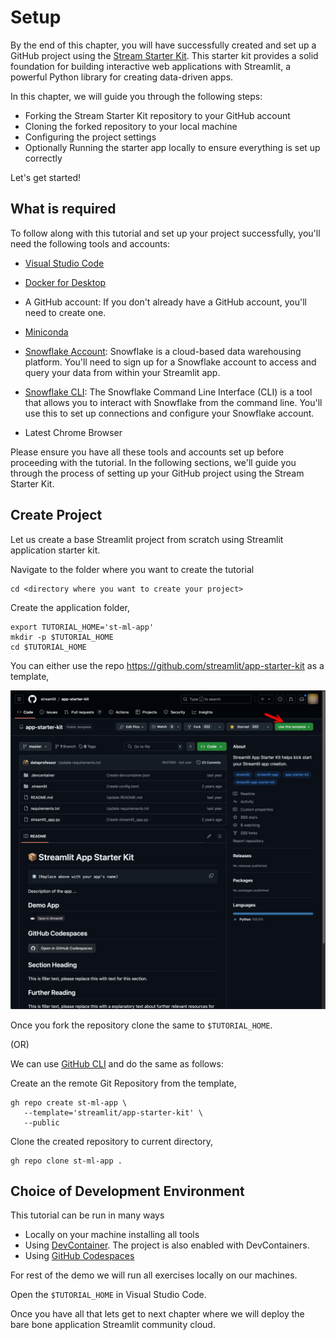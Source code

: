 # Setup

By the end of this chapter, you will have successfully created and set up a GitHub project using the [Stream Starter Kit](https://github.com/streamlit/app-starter-kit). This starter kit provides a solid foundation for building interactive web applications with Streamlit, a powerful Python library for creating data-driven apps.

In this chapter, we will guide you through the following steps:

- Forking the Stream Starter Kit repository to your GitHub account
- Cloning the forked repository to your local machine
- Configuring the project settings
- Optionally Running the starter app locally to ensure everything is set up correctly

Let's get started!

## What is required

To follow along with this tutorial and set up your project successfully, you'll need the following tools and accounts:

* [Visual Studio Code](https://code.visualstudio.com/)

* [Docker for Desktop](https://www.docker.com/products/docker-desktop/)

* A GitHub account: If you don't already have a GitHub account, you'll need to create one. 

* [Miniconda](https://docs.anaconda.com/miniconda/)

* [Snowflake Account](https://signup.snowflake.com): Snowflake is a cloud-based data warehousing platform. You'll need to sign up for a Snowflake account to access and query your data from within your Streamlit app.

* [Snowflake CLI](https://docs.snowflake.com/en/developer-guide/snowflake-cli/index): The Snowflake Command Line Interface (CLI) is a tool that allows you to interact with Snowflake from the command line. You'll use this to set up connections and configure your Snowflake account.

* Latest Chrome Browser

Please ensure you have all these tools and accounts set up before proceeding with the tutorial. In the following sections, we'll guide you through the process of setting up your GitHub project using the Stream Starter Kit.

## Create Project

Let us create a base Streamlit project from scratch using Streamlit application starter kit.

Navigate to the folder where you want to create the tutorial

```shell
cd <directory where you want to create your project>
```

Create the application folder,

```shel
export TUTORIAL_HOME='st-ml-app'
mkdir -p $TUTORIAL_HOME
cd $TUTORIAL_HOME
```

You can either use the repo <https://github.com/streamlit/app-starter-kit> as a template,

![Streamlit Application Starter Kit](images/app-starter-kit.png)

Once you fork the repository clone the same to `$TUTORIAL_HOME`.

(OR)

We can use [GitHub CLI](https://cli.github.com/) and do the same as follows:

Create an the remote Git Repository from the template,

```shel
gh repo create st-ml-app \
   --template='streamlit/app-starter-kit' \
   --public 
```

Clone the created repository to current directory,

```shell
gh repo clone st-ml-app .
```

## Choice of Development Environment

This tutorial can be run in many ways

- Locally on your machine installing all tools
- Using [DevContainer](https://code.visualstudio.com/docs/devcontainers/create-dev-container). The project is also enabled with DevContainers.
- Using [GitHub Codespaces](https://github.com/features/codespaces)

For rest of the demo we will run all exercises locally on our machines.

Open the `$TUTORIAL_HOME` in Visual Studio Code.

Once you have all that lets get to next chapter where we will deploy the bare bone application Streamlit community cloud.